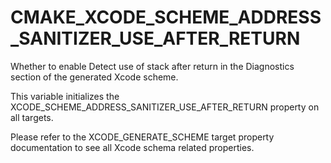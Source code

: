   

# CMAKE_XCODE_SCHEME_ADDRESS_SANITIZER_USE_AFTER_RETURN  
Whether to enable Detect use of stack after return
in the Diagnostics section of the generated Xcode scheme.  

This variable initializes the
XCODE_SCHEME_ADDRESS_SANITIZER_USE_AFTER_RETURN
property on all targets.  

Please refer to the XCODE_GENERATE_SCHEME target property
documentation to see all Xcode schema related properties.  

